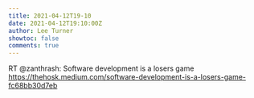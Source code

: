 ```yaml
---
title: 2021-04-12T19-10
date: 2021-04-12T19:10:00Z
author: Lee Turner
showtoc: false
comments: true
---
```


RT @zanthrash: Software development is a losers game https://thehosk.medium.com/software-development-is-a-losers-game-fc68bb30d7eb

